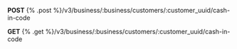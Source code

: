 **POST** {% .post %}/v3/business/:business/customers/:customer_uuid/cash-in-code

**GET** {% .get %}/v3/business/:business/customers/:customer_uuid/cash-in-code